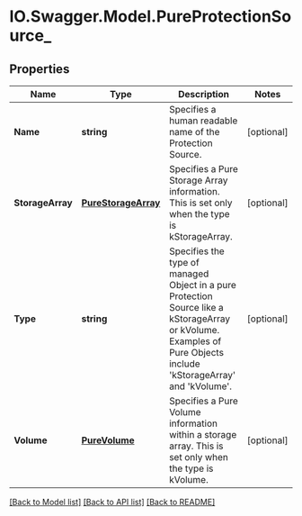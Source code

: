 # IO.Swagger.Model.PureProtectionSource_
## Properties

Name | Type | Description | Notes
------------ | ------------- | ------------- | -------------
**Name** | **string** | Specifies a human readable name of the Protection Source. | [optional] 
**StorageArray** | [**PureStorageArray**](PureStorageArray.md) | Specifies a Pure Storage Array information. This is set only when the type is kStorageArray. | [optional] 
**Type** | **string** | Specifies the type of managed Object in a pure Protection Source like a kStorageArray or kVolume. Examples of Pure Objects include &#39;kStorageArray&#39; and &#39;kVolume&#39;. | [optional] 
**Volume** | [**PureVolume**](PureVolume.md) | Specifies a Pure Volume information within a storage array. This is set only when the type is kVolume. | [optional] 

[[Back to Model list]](../README.md#documentation-for-models) [[Back to API list]](../README.md#documentation-for-api-endpoints) [[Back to README]](../README.md)

